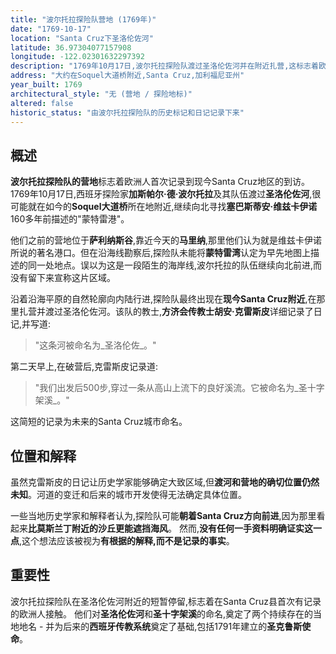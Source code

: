 ```yaml
---
title: "波尔托拉探险队营地 (1769年)"
date: "1769-10-17"
location: "Santa Cruz下圣洛伦佐河"
latitude: 36.97304077157908
longitude: -122.02301632297392
description: "1769年10月17日,波尔托拉探险队渡过圣洛伦佐河并在附近扎营,这标志着欧洲人首次记录到现今Santa Cruz地区的到访。"
address: "大约在Soquel大道桥附近,Santa Cruz,加利福尼亚州"
year_built: 1769
architectural_style: "无 (营地 / 探险地标)"
altered: false
historic_status: "由波尔托拉探险队的历史标记和日记记录下来"
---
```


## 概述

**波尔托拉探险队的营地**标志着欧洲人首次记录到现今Santa Cruz地区的到访。1769年10月17日,西班牙探险家**加斯帕尔·德·波尔托拉**及其队伍渡过**圣洛伦佐河**,很可能就在如今的**Soquel大道桥**所在地附近,继续向北寻找**塞巴斯蒂安·维兹卡伊诺**160多年前描述的"蒙特雷港"。

他们之前的营地位于**萨利纳斯谷**,靠近今天的**马里纳**,那里他们认为就是维兹卡伊诺所说的著名港口。但在沿海线勘察后,探险队未能将**蒙特雷湾**认定为早先地图上描述的同一处地点。误以为这是一段陌生的海岸线,波尔托拉的队伍继续向北前进,而没有留下来宣称这片区域。

沿着沿海平原的自然轮廓向内陆行进,探险队最终出现在**现今Santa Cruz附近**,在那里扎营并渡过圣洛伦佐河。该队的教士,**方济会传教士胡安·克雷斯皮**详细记录了日记,并写道:

> "这条河被命名为_圣洛伦佐_。"

第二天早上,在破营后,克雷斯皮记录道:

> "我们出发后500步,穿过一条从高山上流下的良好溪流。它被命名为_圣十字架溪_。"

这简短的记录为未来的Santa Cruz城市命名。

## 位置和解释

虽然克雷斯皮的日记让历史学家能够确定大致区域,但**渡河和营地的确切位置仍然未知**。河道的变迁和后来的城市开发使得无法确定具体位置。

一些当地历史学家和解释者认为,探险队可能**朝着Santa Cruz方向前进**,因为那里看起来**比莫斯兰丁附近的沙丘更能遮挡海风**。
然而,**没有任何一手资料明确证实这一点**,这个想法应该被视为**有根据的解释,而不是记录的事实**。

## 重要性

波尔托拉探险队在圣洛伦佐河附近的短暂停留,标志着在Santa Cruz县首次有记录的欧洲人接触。
他们对**圣洛伦佐河**和**圣十字架溪**的命名,奠定了两个持续存在的当地地名 - 并为后来的**西班牙传教系统**奠定了基础,包括1791年建立的**圣克鲁斯使命**。
